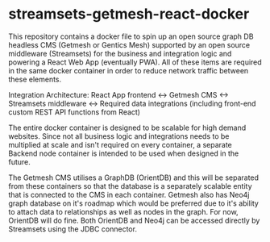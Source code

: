 # streamsets-getmesh-react-docker
This repository contains a docker file to spin up an open source graph DB headless CMS (Getmesh or Gentics Mesh) supported by an open source middleware (Streamsets) for the business and integration logic and powering a React Web App (eventually PWA).  All of these items are required in the same docker container in order to reduce network traffic between these elements.

Integration Architecture:
React App frontend <-> Getmesh CMS <-> Streamsets middleware <-> Required data integrations (including front-end custom REST API functions from React)

The entire docker container is designed to be scalable for high demand websites.  Since not all business logic and integrations needs to be multiplied at scale and isn't required on every container, a separate Backend node container is intended to be used when designed in the future.

The Getmesh CMS utilises a GraphDB (OrientDB) and this will be separated from these containers so that the database is a separately scalable entity that is connected to the CMS in each container.  Getmesh also has Neo4j graph database on it's roadmap which would be preferred due to it's ability to attach data to relationships as well as nodes in the graph.  For now, OrientDB will do fine.  Both OrientDB and Neo4j can be accessed directly by Streamsets using the JDBC connector.

